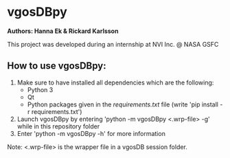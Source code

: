 # vgosDBpy

**Authors: Hanna Ek & Rickard Karlsson**

This project was developed during an internship at NVI Inc. @ NASA GSFC

## How to use vgosDBpy:

1. Make sure to have installed all dependencies which are the following:
    - Python 3
    - Qt 
    - Python packages given in the *requirements.txt* file (write 'pip install -r requirements.txt')
2. Launch vgosDBpy by entering 'python -m vgosDBpy <.wrp-file> -g' while in this repository folder
3. Enter 'python -m vgosDBpy -h' for more information


Note: <.wrp-file> is the wrapper file in a vgosDB session folder.


